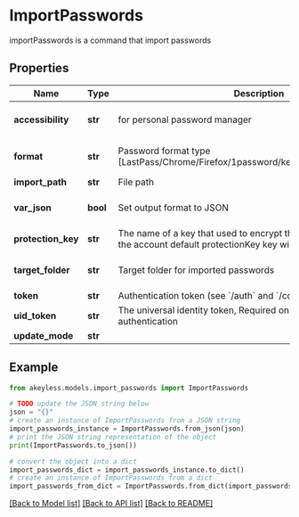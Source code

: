 # ImportPasswords

importPasswords is a command that import passwords

## Properties

Name | Type | Description | Notes
------------ | ------------- | ------------- | -------------
**accessibility** | **str** | for personal password manager | [optional] [default to 'personal']
**format** | **str** | Password format type [LastPass/Chrome/Firefox/1password/keeper/bitwarden/dashlane] | [optional] [default to 'LastPass']
**import_path** | **str** | File path | 
**var_json** | **bool** | Set output format to JSON | [optional] [default to False]
**protection_key** | **str** | The name of a key that used to encrypt the secret value (if empty, the account default protectionKey key will be used) | [optional] 
**target_folder** | **str** | Target folder for imported passwords | [optional] [default to '/']
**token** | **str** | Authentication token (see &#x60;/auth&#x60; and &#x60;/configure&#x60;) | [optional] 
**uid_token** | **str** | The universal identity token, Required only for universal_identity authentication | [optional] 
**update_mode** | **str** |  | [optional] 

## Example

```python
from akeyless.models.import_passwords import ImportPasswords

# TODO update the JSON string below
json = "{}"
# create an instance of ImportPasswords from a JSON string
import_passwords_instance = ImportPasswords.from_json(json)
# print the JSON string representation of the object
print(ImportPasswords.to_json())

# convert the object into a dict
import_passwords_dict = import_passwords_instance.to_dict()
# create an instance of ImportPasswords from a dict
import_passwords_from_dict = ImportPasswords.from_dict(import_passwords_dict)
```
[[Back to Model list]](../README.md#documentation-for-models) [[Back to API list]](../README.md#documentation-for-api-endpoints) [[Back to README]](../README.md)


